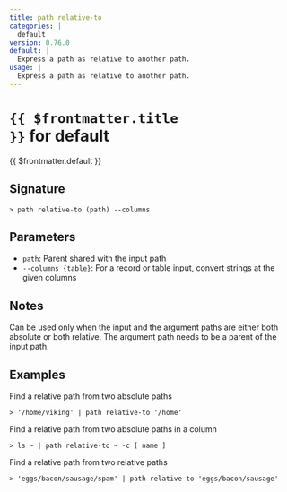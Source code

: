 ```yaml
---
title: path relative-to
categories: |
  default
version: 0.76.0
default: |
  Express a path as relative to another path.
usage: |
  Express a path as relative to another path.
---
```


# <code>{{ $frontmatter.title }}</code> for default

<div class='command-title'>{{ $frontmatter.default }}</div>

## Signature

```> path relative-to (path) --columns```

## Parameters

 -  `path`: Parent shared with the input path
 -  `--columns {table}`: For a record or table input, convert strings at the given columns

## Notes
Can be used only when the input and the argument paths are either both
absolute or both relative. The argument path needs to be a parent of the input
path.
## Examples

Find a relative path from two absolute paths
```shell
> '/home/viking' | path relative-to '/home'
```

Find a relative path from two absolute paths in a column
```shell
> ls ~ | path relative-to ~ -c [ name ]
```

Find a relative path from two relative paths
```shell
> 'eggs/bacon/sausage/spam' | path relative-to 'eggs/bacon/sausage'
```
